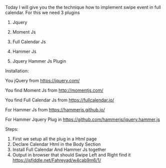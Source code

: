 Today I will give you the the technique how to implement swipe event in full calendar. For this we need 3 plugins

1. Jquery

2. Moment Js

3. Full Calendar Js

4. Hammer Js

5. Jquery Hammer Js Plugin

Installation:

You jQuery from https://jquery.com/

You find Moment Js from http://momentjs.com/

You find Full Calendar Js from https://fullcalendar.io/

For Hammer Js from https://hammerjs.github.io/

For Hammer Jquery Plug in https://github.com/hammerjs/jquery.hammer.js

Steps:
1. First we setup all the plug in a Html page
2. Declare Calendar Html in the Body Section
3. Install Full Calendar And Hammer Js together
4. Output in browser that should Swipe Left and Right
find it https://jsfiddle.net/Fahreyad/w4cab9m6/1/
